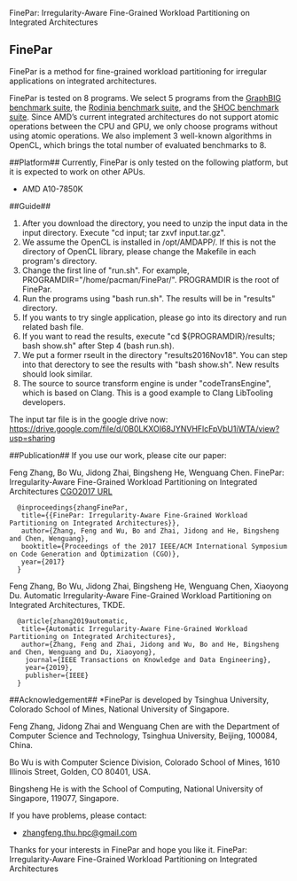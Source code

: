 FinePar: Irregularity-Aware Fine-Grained Workload Partitioning on Integrated Architectures

## FinePar ##
FinePar is a method for fine-grained workload partitioning for irregular applications on integrated architectures.

FinePar is tested on 8 programs.
We select 5 programs from the  [GraphBIG benchmark suite](https://github.com/graphbig/graphBIG), the [Rodinia benchmark suite](http://www.cs.virginia.edu/~skadron/wiki/rodinia/index.php/Rodinia:Accelerating_Compute-Intensive_Applications_with_Accelerators), and the [SHOC benchmark suite](https://github.com/vetter/shoc). Since AMD’s current integrated architectures do not support atomic operations between the CPU and GPU, we only choose programs without using atomic operations. We also implement 3 well-known algorithms in OpenCL, which brings the total number of evaluated benchmarks to 8.

##Platform##
Currently, FinePar is only tested on the following platform, but it is expected to work on other APUs.
* AMD A10-7850K

##Guide##
1. After you download the directory, you need to unzip the input data in the input directory. Execute "cd input; tar zxvf input.tar.gz".
2. We assume the OpenCL is installed in /opt/AMDAPP/. If this is not the directory of OpenCL library, please change the Makefile in each program's directory.
3. Change the first line of "run.sh". For example, PROGRAMDIR="/home/pacman/FinePar/". PROGRAMDIR is the root of FinePar.
4. Run the programs using "bash run.sh". The results will be in "results" directory.
5. If you wants to try single application, please go into its directory and run related bash file.
6. If you want to read the results, execute "cd ${PROGRAMDIR}/results; bash show.sh" after Step 4 (bash run.sh).
7. We put a former rseult in the directory "results2016Nov18". You can step into that derectory to see the results with "bash show.sh". New results should look similar.
8. The source to source transform engine is under "codeTransEngine", which is based on Clang. This is a good example to Clang LibTooling developers.

The input tar file is in the google drive now: https://drive.google.com/file/d/0B0LKXOI68JYNVHFlcFpVbU1iWTA/view?usp=sharing

##Publication##
If you use our work, please cite our paper:

Feng Zhang, Bo Wu, Jidong Zhai, Bingsheng He, Wenguang Chen. FinePar: Irregularity-Aware Fine-Grained Workload Partitioning on Integrated Architectures
[CGO2017 URL](http://cgo.org/cgo2017/)

      @inproceedings{zhangFinePar,
       title={{FinePar: Irregularity-Aware Fine-Grained Workload Partitioning on Integrated Architectures}},
       author={Zhang, Feng and Wu, Bo and Zhai, Jidong and He, Bingsheng and Chen, Wenguang},
       booktitle={Proceedings of the 2017 IEEE/ACM International Symposium on Code Generation and Optimization (CGO)},
       year={2017}
      }

Feng Zhang, Bo Wu, Jidong Zhai, Bingsheng He, Wenguang Chen, Xiaoyong Du. Automatic Irregularity-Aware Fine-Grained Workload Partitioning on Integrated Architectures, TKDE.

      @article{zhang2019automatic,
       title={Automatic Irregularity-Aware Fine-Grained Workload Partitioning on Integrated Architectures},
       author={Zhang, Feng and Zhai, Jidong and Wu, Bo and He, Bingsheng and Chen, Wenguang and Du, Xiaoyong},
        journal={IEEE Transactions on Knowledge and Data Engineering},
        year={2019},
        publisher={IEEE}
      }    


##Acknowledgement##
*FinePar is developed by Tsinghua University, Colorado School of Mines, National University of Singapore.

Feng Zhang, Jidong Zhai and Wenguang Chen are with the Department of Computer Science and Technology, Tsinghua University, Beijing, 100084, China.

Bo Wu is with Computer Science Division, Colorado School of Mines, 1610 Illinois Street, Golden, CO 80401, USA.

Bingsheng He is with the School of Computing, National University of Singapore, 119077, Singapore.


If you have problems, please contact:
* zhangfeng.thu.hpc@gmail.com

Thanks for your interests in FinePar and hope you like it. FinePar: Irregularity-Aware Fine-Grained Workload Partitioning on Integrated Architectures

